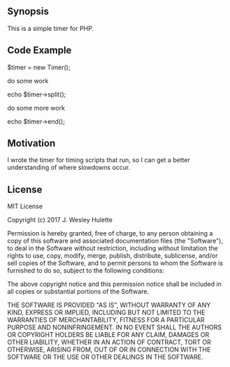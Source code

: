 ## Synopsis

This is a simple timer for PHP.

## Code Example

$timer = new Timer();

do some work

echo $timer->split();

do some more work

echo $timer->end();

## Motivation

I wrote the timer for timing scripts that run, so I can get a better understanding of where slowdowns occur.

## License

MIT License

Copyright (c) 2017 J. Wesley Hulette

Permission is hereby granted, free of charge, to any person obtaining a copy
of this software and associated documentation files (the "Software"), to deal
in the Software without restriction, including without limitation the rights
to use, copy, modify, merge, publish, distribute, sublicense, and/or sell
copies of the Software, and to permit persons to whom the Software is
furnished to do so, subject to the following conditions:

The above copyright notice and this permission notice shall be included in all
copies or substantial portions of the Software.

THE SOFTWARE IS PROVIDED "AS IS", WITHOUT WARRANTY OF ANY KIND, EXPRESS OR
IMPLIED, INCLUDING BUT NOT LIMITED TO THE WARRANTIES OF MERCHANTABILITY,
FITNESS FOR A PARTICULAR PURPOSE AND NONINFRINGEMENT. IN NO EVENT SHALL THE
AUTHORS OR COPYRIGHT HOLDERS BE LIABLE FOR ANY CLAIM, DAMAGES OR OTHER
LIABILITY, WHETHER IN AN ACTION OF CONTRACT, TORT OR OTHERWISE, ARISING FROM,
OUT OF OR IN CONNECTION WITH THE SOFTWARE OR THE USE OR OTHER DEALINGS IN THE
SOFTWARE.
